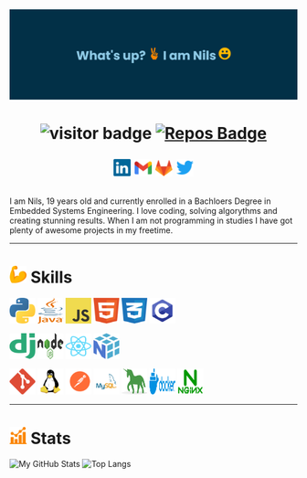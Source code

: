 <img src="https://github.com/nilsertle/nilsertle/blob/main/src/banner2.png">

<h1 align="center">

![visitor badge](https://visitor-badge.glitch.me/badge?page_id=nilsertle.visitor-badge&right_color=blue) 
[![Repos Badge](https://badges.pufler.dev/repos/nilsertle)](https://github.com/nilsertle?tab=repositories)

[<img src="https://github.com/nilsertle/nilsertle/blob/main/src/linkedin.svg" alt="LinkedIn Logo" width="30"/>](https://www.linkedin.com/in/nils-ertle-27987b209/)
[<img src="https://github.com/nilsertle/nilsertle/blob/main/src/gmail.svg" alt="Gmail Logo" width="30"/>](nilssertle@gmail.com)
[<img src="https://github.com/nilsertle/nilsertle/blob/main/src/gitlab.svg" alt="Gmail Logo" width="30"/>](https://gitlab.com/nilsertle)
[<img src="https://github.com/nilsertle/nilsertle/blob/main/src/twitter-3.svg" alt="Gmail Logo" width="30"/>](https://twitter.com/_n_i__l_s_)
   
</h1>

I am Nils, 19 years old and currently enrolled in a Bachloers Degree in Embedded Systems Engineering. I love coding, solving algorythms and creating stunning results. When I am not programming in studies I have got plenty of awesome projects in my freetime. 

---
# <img src="https://github.com/nilsertle/nilsertle/blob/main/src/muscle.png" width="30px"> Skills



[<img src="https://github.com/nilsertle/nilsertle/blob/main/src/python-5(1).svg" alt="Python Logo" width="45" height="45"/>](https://www.python.org/)
[<img src="https://github.com/nilsertle/nilsertle/blob/main/src/java-4.svg" alt="Java Logo" width="45" height="45"/>](https://www.java.com/de/)
[<img src="https://github.com/nilsertle/nilsertle/blob/main/src/logo-javascript.svg" alt="Javascript Logo" width="45" height="45"/>](https://developer.mozilla.org/de/docs/Web/JavaScript)
[<img src="https://github.com/nilsertle/nilsertle/blob/main/src/html-1.svg" alt="HTML5 Logo" width="45" height="45"/>](https://developer.mozilla.org/de/docs/Learn/Getting_started_with_the_web/HTML_basics)
[<img src="https://github.com/nilsertle/nilsertle/blob/main/src/css-3.svg" alt="CSS Logo" width="45" height="45"/>](https://developer.mozilla.org/de/docs/Learn/Getting_started_with_the_web/CSS_basics)
[<img src="https://github.com/nilsertle/nilsertle/blob/main/src/pngegg.png" alt="C Logo" width="45" height="45"/>]("")

[<img src="https://github.com/nilsertle/nilsertle/blob/main/src/django.svg" alt="Django Logo" width="45" height="45"/>](https://www.djangoproject.com/)
[<img src="https://github.com/nilsertle/nilsertle/blob/main/src/nodejs-1.svg" alt="Nodejs Logo" width="45" height="45"/>](https://nodejs.org/en/)
[<img src="https://github.com/nilsertle/nilsertle/blob/main/src/react-2.svg" alt="React Logo" width="45" height="45"/>](https://reactjs.org/)
[<img src="https://github.com/nilsertle/nilsertle/blob/main/src/numpy-1.svg" alt="NumPy Logo" width="45" height="45"/>](https://numpy.org/)

[<img src="https://github.com/nilsertle/nilsertle/blob/main/src/git-icon.svg" alt="Git Logo" width="45" height="45"/>](https://git-scm.com/)
[<img src="https://github.com/nilsertle/nilsertle/blob/main/src/linux-tux.svg" alt="Linux Logo" width="45" height="45"/>](https://www.linux.org/)
[<img src="https://github.com/nilsertle/nilsertle/blob/main/src/postman.svg" alt="Postman Logo" width="45" height="45"/>](https://www.postman.com/)
[<img src="https://github.com/nilsertle/nilsertle/blob/main/src/MySQL-Logo.wine.svg" alt="MySql Logo" width="45" height="45"/>](https://www.mysql.com/de/)
[<img src="https://github.com/nilsertle/nilsertle/blob/main/src/gunicorn.svg" alt="Gunicorn Logo" width="45" height="45"/>](https://gunicorn.org/)
[<img src="https://github.com/nilsertle/nilsertle/blob/main/src/docker-3.svg" alt="Docker Logo" width="45" height="45"/>](https://www.docker.com/)
[<img src="https://github.com/nilsertle/nilsertle/blob/main/src/nginx-1.svg" alt="Nginx Logo" width="45" height="45"/>](https://www.nginx.com/)

---
# <img src="https://github.com/nilsertle/nilsertle/blob/main/src/statistics.png" width="30px"> Stats

![My GitHub Stats](https://github-readme-stats.vercel.app/api?username=nilsertle&theme=github_dark&show_icons=true)
![Top Langs](https://github-readme-stats.vercel.app/api/top-langs/?username=nilsertle&hide=javascript,html)
